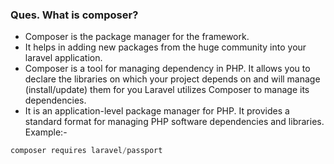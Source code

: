 ### Ques. What is composer?
* Composer is the package manager for the framework.
* It helps in adding new packages from the huge community into your laravel application.
* Composer is a tool for managing dependency in PHP. It allows you to declare the libraries on which your project depends on and will manage (install/update) them for you Laravel utilizes Composer to manage its dependencies.
* It is an application-level package manager for PHP. It provides a standard format for managing PHP software dependencies and libraries.
Example:-
```php
composer requires laravel/passport
```